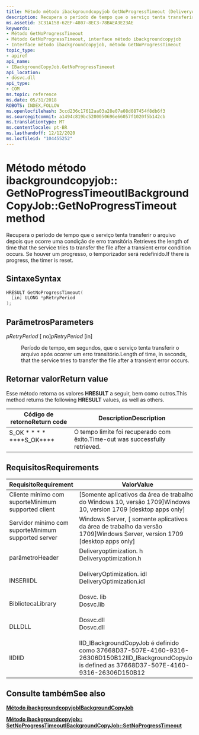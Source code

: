 ```yaml
---
title: Método método ibackgroundcopyjob GetNoProgressTimeout (Deliveryoptimization. h)
description: Recupera o período de tempo que o serviço tenta transferir o arquivo depois que ocorre uma condição de erro transitória. Se houver um progresso, o temporizador será redefinido.
ms.assetid: 3C31A15B-62EF-4807-8EC3-78BAEA3E23AE
keywords:
- Método GetNoProgressTimeout
- Método GetNoProgressTimeout, interface método ibackgroundcopyjob
- Interface método ibackgroundcopyjob, método GetNoProgressTimeout
topic_type:
- apiref
api_name:
- IBackgroundCopyJob.GetNoProgressTimeout
api_location:
- dosvc.dll
api_type:
- COM
ms.topic: reference
ms.date: 05/31/2018
ROBOTS: INDEX,FOLLOW
ms.openlocfilehash: 3ccd236c17612aa03a28e07a08d087454f8db6f3
ms.sourcegitcommit: a1494c819bc5200050696e66057f1020f5b142cb
ms.translationtype: MT
ms.contentlocale: pt-BR
ms.lasthandoff: 12/12/2020
ms.locfileid: "104455252"
---
```

# <a name="ibackgroundcopyjobgetnoprogresstimeout-method"></a><span data-ttu-id="fad39-107">Método método ibackgroundcopyjob:: GetNoProgressTimeout</span><span class="sxs-lookup"><span data-stu-id="fad39-107">IBackgroundCopyJob::GetNoProgressTimeout method</span></span>

<span data-ttu-id="fad39-108">Recupera o período de tempo que o serviço tenta transferir o arquivo depois que ocorre uma condição de erro transitória.</span><span class="sxs-lookup"><span data-stu-id="fad39-108">Retrieves the length of time that the service tries to transfer the file after a transient error condition occurs.</span></span> <span data-ttu-id="fad39-109">Se houver um progresso, o temporizador será redefinido.</span><span class="sxs-lookup"><span data-stu-id="fad39-109">If there is progress, the timer is reset.</span></span>

## <a name="syntax"></a><span data-ttu-id="fad39-110">Sintaxe</span><span class="sxs-lookup"><span data-stu-id="fad39-110">Syntax</span></span>


```C++
HRESULT GetNoProgressTimeout(
  [in] ULONG *pRetryPeriod
);
```



## <a name="parameters"></a><span data-ttu-id="fad39-111">Parâmetros</span><span class="sxs-lookup"><span data-stu-id="fad39-111">Parameters</span></span>

<dl> <dt>

<span data-ttu-id="fad39-112">*pRetryPeriod* \[ no\]</span><span class="sxs-lookup"><span data-stu-id="fad39-112">*pRetryPeriod* \[in\]</span></span>
</dt> <dd>

<span data-ttu-id="fad39-113">Período de tempo, em segundos, que o serviço tenta transferir o arquivo após ocorrer um erro transitório.</span><span class="sxs-lookup"><span data-stu-id="fad39-113">Length of time, in seconds, that the service tries to transfer the file after a transient error occurs.</span></span>

</dd> </dl>

## <a name="return-value"></a><span data-ttu-id="fad39-114">Retornar valor</span><span class="sxs-lookup"><span data-stu-id="fad39-114">Return value</span></span>

<span data-ttu-id="fad39-115">Esse método retorna os valores **HRESULT** a seguir, bem como outros.</span><span class="sxs-lookup"><span data-stu-id="fad39-115">This method returns the following **HRESULT** values, as well as others.</span></span>



| <span data-ttu-id="fad39-116">Código de retorno</span><span class="sxs-lookup"><span data-stu-id="fad39-116">Return code</span></span>                                                                              | <span data-ttu-id="fad39-117">Description</span><span class="sxs-lookup"><span data-stu-id="fad39-117">Description</span></span>                                     |
|------------------------------------------------------------------------------------------|-------------------------------------------------|
| <dl> <span data-ttu-id="fad39-118"><dt>S_OK \* \* \* \*</dt></span><span class="sxs-lookup"><span data-stu-id="fad39-118"><dt>\*\*\*\*S_OK\*\*\*\*</dt></span></span> </dl> | <span data-ttu-id="fad39-119">O tempo limite foi recuperado com êxito.</span><span class="sxs-lookup"><span data-stu-id="fad39-119">Time-out was successfully retrieved.</span></span><br/> |



 

## <a name="requirements"></a><span data-ttu-id="fad39-120">Requisitos</span><span class="sxs-lookup"><span data-stu-id="fad39-120">Requirements</span></span>



| <span data-ttu-id="fad39-121">Requisito</span><span class="sxs-lookup"><span data-stu-id="fad39-121">Requirement</span></span> | <span data-ttu-id="fad39-122">Valor</span><span class="sxs-lookup"><span data-stu-id="fad39-122">Value</span></span> |
|-------------------------------------|-----------------------------------------------------------------------------------------------------|
| <span data-ttu-id="fad39-123">Cliente mínimo com suporte</span><span class="sxs-lookup"><span data-stu-id="fad39-123">Minimum supported client</span></span><br/> | <span data-ttu-id="fad39-124">\[Somente aplicativos da área de trabalho do Windows 10, versão 1709\]</span><span class="sxs-lookup"><span data-stu-id="fad39-124">Windows 10, version 1709 \[desktop apps only\]</span></span><br/>                                           |
| <span data-ttu-id="fad39-125">Servidor mínimo com suporte</span><span class="sxs-lookup"><span data-stu-id="fad39-125">Minimum supported server</span></span><br/> | <span data-ttu-id="fad39-126">Windows Server, \[ somente aplicativos da área de trabalho da versão 1709\]</span><span class="sxs-lookup"><span data-stu-id="fad39-126">Windows Server, version 1709 \[desktop apps only\]</span></span><br/>                                       |
| <span data-ttu-id="fad39-127">parâmetro</span><span class="sxs-lookup"><span data-stu-id="fad39-127">Header</span></span><br/>                   | <dl> <span data-ttu-id="fad39-128"><dt>Deliveryoptimization. h</dt></span><span class="sxs-lookup"><span data-stu-id="fad39-128"><dt>Deliveryoptimization.h</dt></span></span> </dl>   |
| <span data-ttu-id="fad39-129">INSERI</span><span class="sxs-lookup"><span data-stu-id="fad39-129">IDL</span></span><br/>                      | <dl> <span data-ttu-id="fad39-130"><dt>DeliveryOptimization. idl</dt></span><span class="sxs-lookup"><span data-stu-id="fad39-130"><dt>DeliveryOptimization.idl</dt></span></span> </dl> |
| <span data-ttu-id="fad39-131">Biblioteca</span><span class="sxs-lookup"><span data-stu-id="fad39-131">Library</span></span><br/>                  | <dl> <span data-ttu-id="fad39-132"><dt>Dosvc. lib</dt></span><span class="sxs-lookup"><span data-stu-id="fad39-132"><dt>Dosvc.lib</dt></span></span> </dl>                |
| <span data-ttu-id="fad39-133">DLL</span><span class="sxs-lookup"><span data-stu-id="fad39-133">DLL</span></span><br/>                      | <dl> <span data-ttu-id="fad39-134"><dt>Dosvc.dll</dt></span><span class="sxs-lookup"><span data-stu-id="fad39-134"><dt>Dosvc.dll</dt></span></span> </dl>                |
| <span data-ttu-id="fad39-135">IID</span><span class="sxs-lookup"><span data-stu-id="fad39-135">IID</span></span><br/>                      | <span data-ttu-id="fad39-136">IID_IBackgroundCopyJob é definido como 37668D37-507E-4160-9316-26306D150B12</span><span class="sxs-lookup"><span data-stu-id="fad39-136">IID_IBackgroundCopyJob is defined as 37668D37-507E-4160-9316-26306D150B12</span></span><br/>               |



## <a name="see-also"></a><span data-ttu-id="fad39-137">Consulte também</span><span class="sxs-lookup"><span data-stu-id="fad39-137">See also</span></span>

<dl> <dt>

[<span data-ttu-id="fad39-138">**Método ibackgroundcopyjob**</span><span class="sxs-lookup"><span data-stu-id="fad39-138">**IBackgroundCopyJob**</span></span>](ibackgroundcopyjob-.md)
</dt> <dt>

[<span data-ttu-id="fad39-139">**Método ibackgroundcopyjob:: SetNoProgressTimeout**</span><span class="sxs-lookup"><span data-stu-id="fad39-139">**IBackgroundCopyJob::SetNoProgressTimeout**</span></span>](ibackgroundcopyjob-setnoprogresstimeout.md)
</dt> </dl>

 

 





